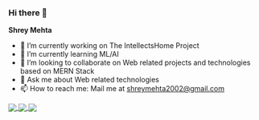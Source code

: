 ### Hi there 👋

**Shrey Mehta** 

- 🔭 I’m currently working on The IntellectsHome Project
- 🌱 I’m currently learning ML/AI
- 👯 I’m looking to collaborate on Web related projects and technologies based on MERN Stack
- 💬 Ask me about Web related technologies
- 📫 How to reach me: Mail me at shreymehta2002@gmail.com


<a href="https://github.com/anuraghazra/github-readme-stats">
  <img align="center" src="https://github-readme-stats.vercel.app/api/top-langs/?username=Shrey1012&layout=compact&theme=nightowl"/>
</a>
<a href="https://github.com/anuraghazra/github-readme-stats">
  <img align="center" src="https://github-readme-stats.vercel.app/api?username=Shrey1012&show_icons=true&theme=nightowl&hide_border=true" />
</a>
<a href="https://github.com/anuraghazra/github-readme-stats">
  <img align="center" src="https://github-readme-streak-stats.herokuapp.com?user=Shrey1012&theme=nightowl&hide_border=true"/>
</a>
